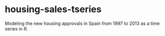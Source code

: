 # housing-sales-tseries
Modeling the new housing approvals in Spain from 1997 to 2013 as a time series in R.
